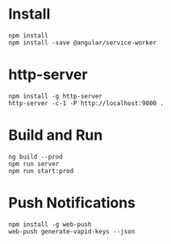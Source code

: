 # Install

```
npm install
npm install -save @angular/service-worker
```

# http-server

```
npm install -g http-server
http-server -c-1 -P http://localhost:9000 .
```

# Build and Run

```
ng build --prod
npm run server
npm run start:prod
```

# Push Notifications

```
npm install -g web-push
web-push generate-vapid-keys --json

```
